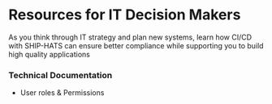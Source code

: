 # Resources for IT Decision Makers 
 
As you think through IT strategy and plan new systems, learn how CI/CD with SHIP-HATS can ensure better compliance while supporting you to build high quality applications 
 
 
### Technical Documentation 
- User roles & Permissions  
